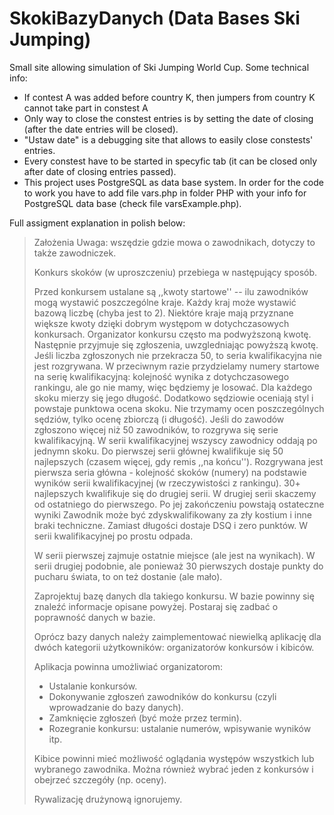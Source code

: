 # SkokiBazyDanych (Data Bases Ski Jumping)
Small site allowing simulation of Ski Jumping World Cup.
Some technical info:
* If contest A was added before country K, then jumpers from country K cannot take part in constest A
* Only way to close the constest entries is by setting the date of closing (after the date entries will be closed).
* "Ustaw date" is a debugging site that allows to easily close constests' entries.
* Every constest have to be started in specyfic tab (it can be closed only after date of closing entries passed).
* This project uses PostgreSQL as data base system. In order for the code to work you have to add file vars.php in folder PHP with your info for PostgreSQL data base
  (check file varsExample.php).
  
  
Full assigment explanation in polish below:

>Założenia
>Uwaga: wszędzie gdzie mowa o zawodnikach, dotyczy to także zawodniczek.
>
>Konkurs skoków (w uproszczeniu) przebiega w następujący sposób.
>
>Przed konkursem ustalane są ,,kwoty startowe'' -- ilu zawodników mogą wystawić poszczególne kraje. Każdy kraj może wystawić bazową liczbę (chyba jest to 2). Niektóre kraje mają przyznane większe kwoty dzięki dobrym występom w dotychczasowych konkursach. Organizator konkursu często ma podwyższoną kwotę.
>Następnie przyjmuje się zgłoszenia, uwzgledniając powyższą kwotę.
>Jeśli liczba zgłoszonych nie przekracza 50, to seria kwalifikacyjna nie jest rozgrywana. W przeciwnym razie przydzielamy numery startowe na serię kwalifikacyjną: kolejność wynika z dotychczasowego rankingu, ale go nie mamy, więc będziemy je losować.
>Dla każdego skoku mierzy się jego długość. Dodatkowo sędziowie oceniają styl i powstaje punktowa ocena skoku. Nie trzymamy ocen poszczególnych sędziów, tylko ocenę zbiorczą (i długość).
>Jeśli do zawodów zgłoszono więcej niż 50 zawodników, to rozgrywa się serie kwalifikacyjną. W serii kwalifikacyjnej wszyscy zawodnicy oddają po jednymn skoku. Do pierwszej serii głównej kwalifikuje się 50 najlepszych (czasem więcej, gdy remis ,,na końcu'').
>Rozgrywana jest pierwsza seria główna - kolejność skoków (numery) na podstawie wyników serii kwalifikacyjnej (w rzeczywistości z rankingu). 30+ najlepszych kwalifikuje się do drugiej serii.
>W drugiej serii skaczemy od ostatniego do pierwszego. Po jej zakończeniu powstają ostateczne wyniki
>Zawodnik może być zdyskwalifikowany za zły kostium i inne braki techniczne. Zamiast długości dostaje DSQ i zero punktów. W serii kwalifikacyjnej po prostu odpada.
>
>W serii pierwszej zajmuje ostatnie miejsce (ale jest na wynikach). W serii drugiej podobnie, ale ponieważ 30 pierwszych dostaje punkty do pucharu świata, to on też dostanie (ale mało).
>
>Zaprojektuj bazę danych dla takiego konkursu. W bazie powinny się znaleźć informacje opisane powyżej. Postaraj się zadbać o poprawność danych w bazie.
>
>Oprócz bazy danych należy zaimplementować niewielką aplikację dla dwóch kategorii użytkowników: organizatorów konkursów i kibiców.
>
>Aplikacja powinna umożliwiać organizatorom:
>
> - Ustalanie konkursów.
> - Dokonywanie zgłoszeń zawodników do konkursu (czyli wprowadzanie do bazy danych).
> - Zamknięcie zgłoszeń (być może przez termin).
> - Rozegranie konkursu: ustalanie numerów, wpisywanie wyników itp.
>
>Kibice powinni mieć możliwość oglądania występów wszystkich lub wybranego zawodnika. Można również wybrać jeden z konkursów i obejrzeć szczegóły (np. oceny).
>
>Rywalizację drużynową ignorujemy.